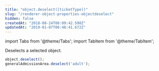 ```yaml
---
title: "object.deselect([ticketType])"
slug: "/renderer-object-properties-objectdeselect"
hidden: false
createdAt: "2018-08-24T08:09:42.598Z"
updatedAt: "2019-01-07T08:48:41.672Z"
---
```


import Tabs from '@theme/Tabs';
import TabItem from '@theme/TabItem';

Deselects a selected object.

```javascript
object.deselect();
generalAdmissionArea.deselect('adult');
```
